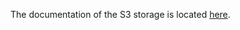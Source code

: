 The documentation of the S3 storage is located [here](../../website/docs/infrastructure/storage/s3.md).
